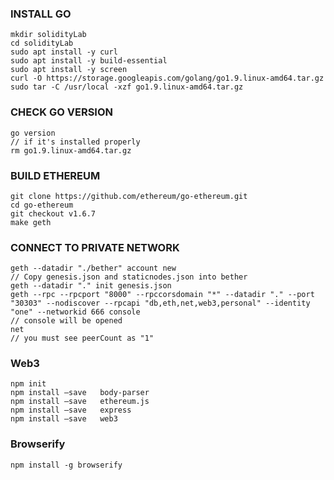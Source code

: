 ### INSTALL GO
	mkdir solidityLab
	cd solidityLab
	sudo apt install -y curl
	sudo apt install -y build-essential
	sudo apt install -y screen
	curl -O https://storage.googleapis.com/golang/go1.9.linux-amd64.tar.gz
	sudo tar -C /usr/local -xzf go1.9.linux-amd64.tar.gz 

### CHECK GO VERSION	
	go version 
	// if it's installed properly
	rm go1.9.linux-amd64.tar.gz 

### BUILD ETHEREUM
	git clone https://github.com/ethereum/go-ethereum.git
	cd go-ethereum
	git checkout v1.6.7
	make geth



### CONNECT TO PRIVATE NETWORK

	geth --datadir "./bether" account new
	// Copy genesis.json and staticnodes.json into bether
	geth --datadir "." init genesis.json
	geth --rpc --rpcport "8000" --rpccorsdomain "*" --datadir "." --port "30303" --nodiscover --rpcapi "db,eth,net,web3,personal" --identity "one" --networkid 666 console
	// console will be opened
	net
	// you must see peerCount as "1"

### Web3 
	npm init
	npm	install	–save	body-parser
	npm	install	–save	ethereum.js
	npm	install	–save	express
	npm	install	–save	web3


### Browserify
	npm install -g browserify

